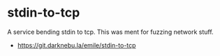 # stdin-to-tcp

A service bending stdin to tcp. This was ment for fuzzing network stuff.

- <a href="https://git.darknebu.la/emile/stdin-to-tcp">https://git.darknebu.la/emile/stdin-to-tcp</a>